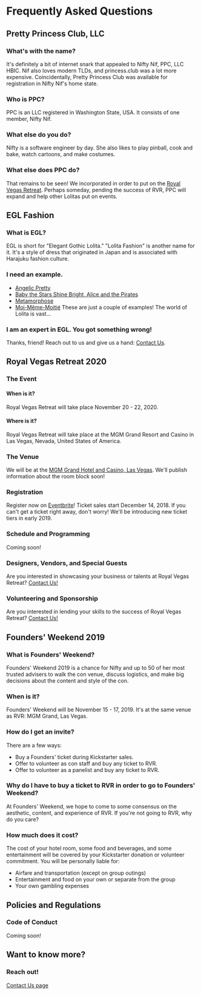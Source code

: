Frequently Asked Questions
==========================

Pretty Princess Club, LLC
-------------------------

### What's with the name?

It's definitely a bit of internet snark that appealed to Nifty Nif, PPC, LLC HBIC. Nif also loves modern TLDs, and princess.club was a lot more expensive. Coincidentally, Pretty Princess Club was available for registration in Nifty Nif's home state.

### Who is PPC?

PPC is an LLC registered in Washington State, USA. It consists of one member, Nifty Nif.

### What else do you do?

Nifty is a software engineer by day. She also likes to play pinball, cook and bake, watch cartoons, and make costumes.

### What else does PPC do?

That remains to be seen! We incorporated in order to put on the [Royal Vegas Retreat](./vegas.html). Perhaps someday, pending the success of RVR, PPC will expand and help other Lolitas put on events.

EGL Fashion
-----------

### What is EGL?

EGL is short for "Elegant Gothic Lolita." "Lolita Fashion" is another name for it. It's a style of dress that originated in Japan and is associated with Harajuku fashion culture.

### I need an example.

*   [Angelic Pretty](http://www.angelicpretty.com/)
*   [Baby the Stars Shine Bright, Alice and the Pirates](http://www.babyssb.co.jp/)
*   [Metamorphose](http://metamorphose.gr.jp)
*   [Moi-Même-Moitié](https://moi-meme-moitie.com/) These are just a couple of examples! The world of Lolita is vast...

### I am an expert in EGL. You got something wrong!

Thanks, friend! Reach out to us and give us a hand: [Contact Us](./contact.html).

Royal Vegas Retreat 2020
------------------------

### The Event

#### When is it?

Royal Vegas Retreat will take place November 20 - 22, 2020.

#### Where is it?

Royal Vegas Retreat will take place at the MGM Grand Resort and Casino in Las Vegas, Nevada, United States of America.

### The Venue

We will be at the [MGM Grand Hotel and Casino, Las Vegas](https://www.mgmgrand.com). We'll publish information about the room block soon!

### Registration

Register now on [Eventbrite](https://www.eventbrite.com/e/ppc-presents-royal-vegas-retreat-2020-tickets-52897344381)! Ticket sales start December 14, 2018. If you can't get a ticket right away, don't worry! We'll be introducing new ticket tiers in early 2019.

### Schedule and Programming

Coming soon!

### Designers, Vendors, and Special Guests

Are you interested in showcasing your business or talents at Royal Vegas Retreat? [Contact Us!](./contact.html)

### Volunteering and Sponsorship

Are you interested in lending your skills to the success of Royal Vegas Retreat? [Contact Us!](./contact.html)

Founders' Weekend 2019
----------------------

### What is Founders' Weekend?

Founders' Weekend 2019 is a chance for Nifty and up to 50 of her most trusted advisers to walk the con venue, discuss logistics, and make big decisions about the content and style of the con.

### When is it?

Founders' Weekend will be November 15 - 17, 2019. It's at the same venue as RVR: MGM Grand, Las Vegas.

### How do I get an invite?

There are a few ways:

*   Buy a Founders' ticket during Kickstarter sales.
*   Offer to volunteer as con staff and buy any ticket to RVR.
*   Offer to volunteer as a panelist and buy any ticket to RVR.

### Why do I have to buy a ticket to RVR in order to go to Founders' Weekend?

At Founders' Weekend, we hope to come to some consensus on the aesthetic, content, and experience of RVR. If you're not going to RVR, why do you care?

### How much does it cost?

The cost of your hotel room, some food and beverages, and some entertainment will be covered by your Kickstarter donation or volunteer commitment. You will be personally liable for:

*   Airfare and transportation (except on group outings)
*   Entertainment and food on your own or separate from the group
*   Your own gambling expenses

Policies and Regulations
------------------------

### Code of Conduct

Coming soon!

Want to know more?
------------------

### Reach out!

[Contact Us page](./contact.html)